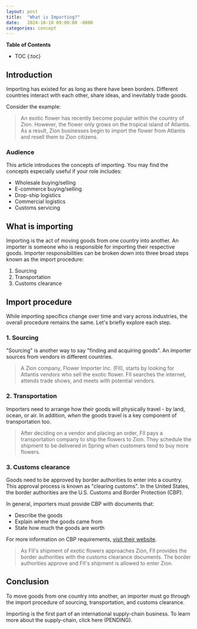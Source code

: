 ```yaml
---
layout: post
title:  "What is Importing?"
date:   2024-10-10 09:00:00 -0800
categories: concept
---
```


**Table of Contents**

* TOC
{:toc}

## Introduction

Importing has existed for as long as there have been borders. Different countries interact with each other, share ideas, and inevitably trade goods.

Consider the example: 

> An exotic flower has recently become popular within the country of Zion. However, the flower only grows on the tropical island of Atlantis. As a result, Zion businesses begin to import the flower from Atlantis and resell them to Zion citizens.

### Audience 

This article introduces the concepts of importing. You may find the concepts especially useful if your role includes:

- Wholesale buying/selling
- E-commerce buying/selling
- Drop-ship logistics
- Commercial logistics
- Customs servicing

## What is importing

Importing is the act of moving goods from one country into another. An importer is someone who is responsible for importing their respective goods. Importer responsibilities can be broken down into three broad steps known as the import procedure: 

1. Sourcing
2. Transportation
3. Customs clearance

## Import procedure

While importing specifics change over time and vary across industries, the overall procedure remains the same. Let's briefly explore each step.

### 1. Sourcing

"Sourcing" is another way to say "finding and acquiring goods". An importer sources from vendors in different countries.

> A Zion company, Flower Importer Inc. (FII), starts by looking for Atlantis vendors who sell the exotic flower. FII searches the internet, attends trade shows, and meets with potential vendors.

### 2. Transportation

Importers need to arrange how their goods will physically travel - by land, ocean, or air. In addition, *when* the goods travel is a key component of transportation too.

> After deciding on a vendor and placing an order, FII pays a transportation company to ship the flowers to Zion. They schedule the shipment to be delivered in Spring when customers tend to buy more flowers.

### 3. Customs clearance

Goods need to be approved by border authorities to enter into a country. This approval process is known as "clearing customs". In the United States, the border authorities are the U.S. Customs and Border Protection (CBP). 

In general, importers must provide CBP with documents that:

- Describe the goods
- Explain where the goods came from
- State how much the goods are worth

For more information on CBP requirements, [visit their website](https://www.cbp.gov/trade/basic-import-export).

> As FII's shipment of exotic flowers approaches Zion, FII provides the border authorities with the customs clearance documents. The border authorities approve and FII's shipment is allowed to enter Zion.

## Conclusion

To move goods from one country into another, an importer must go through the import procedure of sourcing, transportation, and customs clearance. 

Importing is the first part of an international supply-chain business. To learn more about the supply-chain, click here (PENDING).
